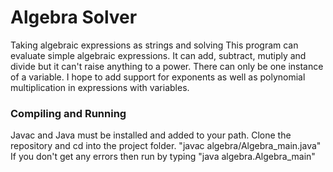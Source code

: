 Algebra Solver
===
Taking algebraic expressions as strings and solving
This program can evaluate simple algebraic expressions.
It can add, subtract, mutiply and divide but it can't raise anything to a power.
There can only be one instance of a variable.
I hope to add support for exponents as well as polynomial multiplication in expressions with variables.

### Compiling and Running
Javac and Java must be installed and added to your path.
Clone the repository and cd into the project folder.
"javac algebra/Algebra_main.java"
If you don't get any errors then run by typing
"java algebra.Algebra_main"
